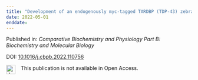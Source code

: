 ```yaml
---
title: "Development of an endogenously myc-tagged TARDBP (TDP-43) zebrafish model using the CRISPR/Cas9 system and homology directed repair"
date: 2022-05-01
enddate:
---
```


Published in: *Comparative Biochemistry and Physiology Part B: Biochemistry and Molecular Biology*

DOI: [10.1016/j.cbpb.2022.110756](https://doi.org/10.1016/j.cbpb.2022.110756)

<img src="https://upload.wikimedia.org/wikipedia/commons/thumb/0/0e/Closed_Access_logo_transparent.svg/1200px-Closed_Access_logo_transparent.svg.png" alt="drawing" width="25" align="left"/> &nbsp;&nbsp;&nbsp;This publication is not available in Open Access.


